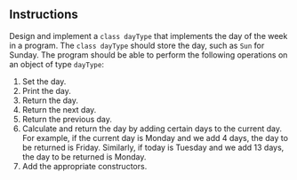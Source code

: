 <!-- practice -->

## Instructions

Design and implement a `class dayType` that implements the day of the week in a program. The `class dayType` should store the day, such as `Sun` for Sunday. The program should be able to perform the following operations on an object of type `dayType`:

1. Set the day.
2. Print the day.
3. Return the day.
4. Return the next day.
5. Return the previous day.
6. Calculate and return the day by adding certain days to the current day. For example, if the current day is Monday and we add 4 days, the day to be returned is Friday. Similarly, if today is Tuesday and we add 13 days, the day to be returned is Monday.
7. Add the appropriate constructors.

